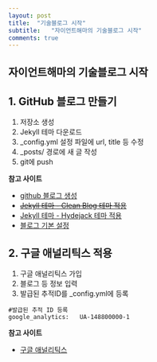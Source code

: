 ```yaml
---
layout: post
title:  "기술블로그 시작"
subtitle:   "자이언트해마의 기술블로그 시작"
comments: true
---
```


  

## __자이언트해마의 기술블로그 시작__

## __1. GitHub 블로그 만들기__

1. 저장소 생성
2. Jekyll 테마 다운로드
3. _config.yml 설정 파일에 url, title 등 수정
4. _posts/ 경로에 새 글 작성
5. git에 push

__참고 사이트__

- [github 블로그 생성](https://dreamgonfly.github.io/2018/01/27/jekyll-remote-theme.html)
- ~~[Jekyll 테마 - Clean Blog 테마 적용](https://github.com/BlackrockDigital/startbootstrap-clean-blog-jekyll)~~
- [Jekyll 테마 - Hydejack 테마 적용](https://hydejack.com/)
- [블로그 기본 설정](https://devinlife.com/howto%20github%20pages/blog-config)

## __2. 구글 애널리틱스 적용__
1. 구글 애널리틱스 가입
2. 블로그 등 정보 입력
3. 발급된 추적ID를 _config.yml에 등록

```
#발급된 추적 ID 등록
google_analytics:   UA-148800000-1 
```

__참고 사이트__

- [구글 애널리틱스](https://blogchannel.tistory.com/149)